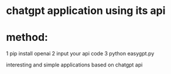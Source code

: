 # chatgpt application using its api
# method:
1 pip install openai
2 input your api code
3 python easygpt.py

interesting and simple applications based on  chatgpt api 

